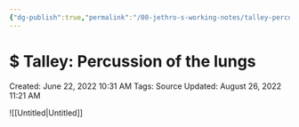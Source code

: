 ```yaml
---
{"dg-publish":true,"permalink":"/00-jethro-s-working-notes/talley-percussion-of-the-lungs/","dgPassFrontmatter":true}
---
```



# $ Talley: Percussion of the lungs

Created: June 22, 2022 10:31 AM
Tags: Source
Updated: August 26, 2022 11:21 AM

![[Untitled\|Untitled]]